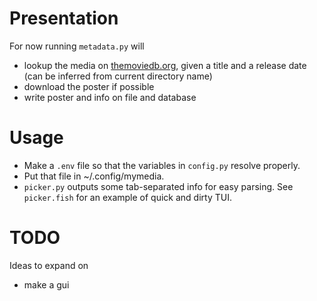# Presentation
For now running `metadata.py` will
- lookup the media on [themoviedb.org](themoviedb.org), given a title and a release date (can be inferred from current directory name)
- download the poster if possible
- write poster and info on file and database

# Usage
- Make a `.env` file so that the variables in `config.py` resolve properly.
- Put that file in ~/.config/mymedia.
- `picker.py` outputs some tab-separated info for easy parsing. See `picker.fish` for an example of quick and dirty TUI.

# TODO
Ideas to expand on
 - make a gui

